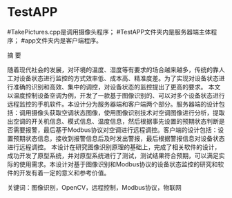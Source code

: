 # TestAPP
#TakePictures.cpp是调用摄像头程序；
#TestAPP文件夹内是服务器端主体程序；
#app文件夹内是客户端程序。



摘    要





随着现代社会的发展，对环境的温度、湿度等有要求的场合越来越多，传统的靠人工对设备状态进行监控的方式效率低、成本高、精准度差。为了实现对设备状态进行准确的识别和高效、集中的调控，对设备状态的监控提出了更高的要求。
本文以温度控制设备空调为例，开发了一款基于图像识别的、可以对多个设备状态进行远程监控的手机软件。本设计分为服务器端和客户端两个部分。服务器端的设计包括：调用摄像头获取空调状态图像，使用图像识别技术对空调图像进行分析，提取出空调的开关机信息、模式信息、温度信息，然后根据事先设置的预期状态判断是否需要报警，最后基于Modbus协议对空调进行远程调控。客户端的设计包括：设置预期状态信息，接收到报警信息后及时发出警报，最后根据警报信息对设备状态进行远程调控。
本设计在研究图像识别原理的基础上，完成了相关软件的设计，成功开发了原型系统，并对原型系统进行了测试，测试结果符合预期，可以满足实际的使用需求。本设计对基于图像识别和Modbus协议的设备状态监控的研究和软件的开发有着一定的意义和参考价值。

关键词：图像识别，OpenCV，远程控制，Modbus协议，物联网
